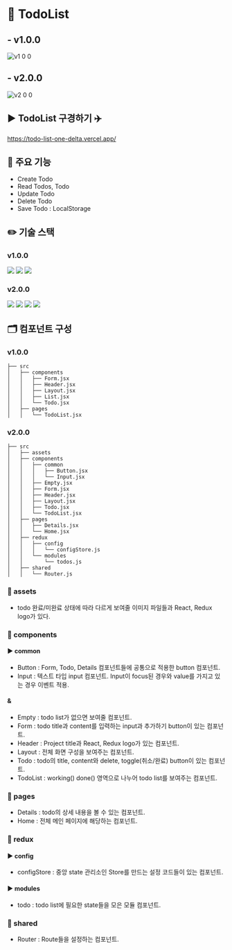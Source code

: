 # 🔖 TodoList

## - v1.0.0

![v1 0 0](https://user-images.githubusercontent.com/107169675/206620602-5613f694-f87d-448b-b29c-d4798b899d61.gif)

## - v2.0.0

![v2 0 0](https://user-images.githubusercontent.com/107169675/206620424-1a3b2368-66d9-47d2-bd2c-d515abc320b7.gif)

## ► TodoList 구경하기 ✈️ <br>
https://todo-list-one-delta.vercel.app/

## 📌 주요 기능
- Create Todo
- Read Todos, Todo
- Update Todo
- Delete Todo
- Save Todo
: LocalStorage

## ✏️ 기술 스택
### v1.0.0 <br>
<img src="https://img.shields.io/badge/react-61dafb?style=for-the-badge&logo=react&logoColor=white"> <img src="https://img.shields.io/badge/styledcomponents-db7093?style=for-the-badge&logo=styledcomponents&logoColor=white"> <img src="https://img.shields.io/badge/vercel-000000?style=for-the-badge&logo=vercel&logoColor=white"> <br>
### v2.0.0 <br>
<img src="https://img.shields.io/badge/redux-764abc?style=for-the-badge&logo=redux&logoColor=white"> <img src="https://img.shields.io/badge/react-61dafb?style=for-the-badge&logo=react&logoColor=white"> <img src="https://img.shields.io/badge/styledcomponents-db7093?style=for-the-badge&logo=styledcomponents&logoColor=white"> <img src="https://img.shields.io/badge/vercel-000000?style=for-the-badge&logo=vercel&logoColor=white"> <br>

## 🗂️ 컴포넌트 구성
### v1.0.0 <br>
```
├── src
│   ├── components
│   │   ├── Form.jsx
│   │   ├── Header.jsx
│   │   ├── Layout.jsx
│   │   ├── List.jsx
│   │   └── Todo.jsx
│   ├── pages
│   │   └── TodoList.jsx
```

### v2.0.0 <br>
```
├── src
│   ├── assets
│   ├── components
│   │   ├── common
│   │   │   ├── Button.jsx
│   │   │   └── Input.jsx
│   │   ├── Empty.jsx
│   │   ├── Form.jsx
│   │   ├── Header.jsx
│   │   ├── Layout.jsx
│   │   ├── Todo.jsx
│   │   └── TodoList.jsx
│   ├── pages
│   │   ├── Details.jsx
│   │   └── Home.jsx
│   ├── redux
│   │   ├── config
│   │   │   └── configStore.js
│   │   └── modules
│   │       └── todos.js
│   ├── shared
│   │   └── Router.js
```
### 🔑 assets
- todo 완료/미완료 상태에 따라 다르게 보여줄 이미지 파일들과 React, Redux logo가 있다.

### 🔑 components
#### ► common
- Button : Form, Todo, Details 컴포넌트들에 공통으로 적용한 button 컴포넌트.
- Input : 텍스트 타입 input 컴포넌트. Input이 focus된 경우와 value를 가지고 있는 경우 이벤트 적용.
#### &
- Empty : todo list가 없으면 보여줄 컴포넌트.
- Form : todo title과 content를 입력하는 input과 추가하기 button이 있는 컴포넌트.
- Header : Project title과 React, Redux logo가 있는 컴포넌트.
- Layout : 전체 화면 구성을 보여주는 컴포넌트.
- Todo : todo의 title, content와 delete, toggle(취소/완료) button이 있는 컴포넌트. 
- TodoList : working() done() 영역으로 나누어 todo list를 보여주는 컴포넌트.

### 🔑 pages
- Details : todo의 상세 내용을 볼 수 있는 컴포넌트.
- Home : 전체 메인 페이지에 해당하는 컴포넌트.

### 🔑 redux
#### ► config
- configStore : 중앙 state 관리소인 Store를 만드는 설정 코드들이 있는 컴포넌트.
#### ► modules
- todo : todo list에 필요한 state들을 모은 모듈 컴포넌트.
### 🔑 shared
- Router : Route들을 설정하는 컴포넌트.

